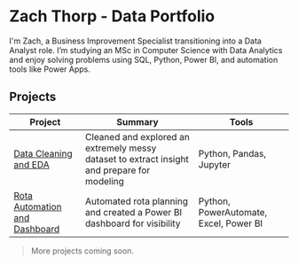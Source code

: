 # Zach Thorp - Data Portfolio

I'm Zach, a Business Improvement Specialist transitioning into a Data Analyst role. I’m studying an MSc in Computer Science with Data Analytics and enjoy solving problems using SQL, Python, Power BI, and automation tools like Power Apps.

## Projects

| Project | Summary | Tools |
|--------|---------|-------|
| [Data Cleaning and EDA](./Data-Cleaning-Project) | Cleaned and explored an extremely messy dataset to extract insight and prepare for modeling | Python, Pandas, Jupyter |
| [Rota Automation and Dashboard](./Rota-Automation) | Automated rota planning and created a Power BI dashboard for visibility | Python, PowerAutomate, Excel, Power BI |

> More projects coming soon.

